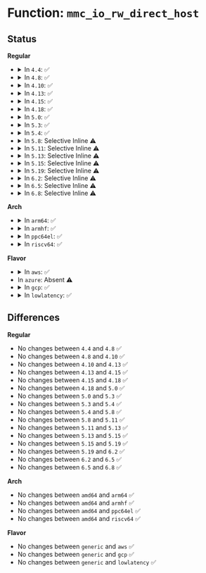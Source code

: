 # Function: <code>mmc_io_rw_direct_host</code>

## Status
<b>Regular</b>
<ul>
<li>
<details>
<summary>In <code>4.4</code>: ✅</summary>

```c
int mmc_io_rw_direct_host(struct mmc_host *host, int write, unsigned int fn, unsigned int addr, u8 in, u8 *out);
```

**Collision:** Unique Static

**Inline:** No

**Transformation:** False

**Instances:**

```
In drivers/mmc/core/sdio_ops.c (ffffffff816ca0a0)
Location: drivers/mmc/core/sdio_ops.c:68
Inline: False
Direct callers:
  - drivers/mmc/core/sdio_ops.c:mmc_io_rw_direct
  - drivers/mmc/core/sdio_ops.c:sdio_reset
  - drivers/mmc/core/sdio_ops.c:sdio_reset
```
**Symbols:**

```
ffffffff816ca0a0-ffffffff816ca1c8: mmc_io_rw_direct_host (STB_LOCAL)
```
</details>
</li>
<li>
<details>
<summary>In <code>4.8</code>: ✅</summary>

```c
int mmc_io_rw_direct_host(struct mmc_host *host, int write, unsigned int fn, unsigned int addr, u8 in, u8 *out);
```

**Collision:** Unique Static

**Inline:** No

**Transformation:** False

**Instances:**

```
In drivers/mmc/core/sdio_ops.c (ffffffff8172d060)
Location: drivers/mmc/core/sdio_ops.c:68
Inline: False
Direct callers:
  - drivers/mmc/core/sdio_ops.c:sdio_reset
  - drivers/mmc/core/sdio_ops.c:sdio_reset
  - drivers/mmc/core/sdio_ops.c:mmc_io_rw_direct
```
**Symbols:**

```
ffffffff8172d060-ffffffff8172d189: mmc_io_rw_direct_host (STB_LOCAL)
```
</details>
</li>
<li>
<details>
<summary>In <code>4.10</code>: ✅</summary>

```c
int mmc_io_rw_direct_host(struct mmc_host *host, int write, unsigned int fn, unsigned int addr, u8 in, u8 *out);
```

**Collision:** Unique Static

**Inline:** No

**Transformation:** False

**Instances:**

```
In drivers/mmc/core/sdio_ops.c (ffffffff81760030)
Location: drivers/mmc/core/sdio_ops.c:66
Inline: False
Direct callers:
  - drivers/mmc/core/sdio_ops.c:sdio_reset
  - drivers/mmc/core/sdio_ops.c:sdio_reset
  - drivers/mmc/core/sdio_ops.c:mmc_io_rw_direct
```
**Symbols:**

```
ffffffff81760030-ffffffff81760153: mmc_io_rw_direct_host (STB_LOCAL)
```
</details>
</li>
<li>
<details>
<summary>In <code>4.13</code>: ✅</summary>

```c
int mmc_io_rw_direct_host(struct mmc_host *host, int write, unsigned int fn, unsigned int addr, u8 in, u8 *out);
```

**Collision:** Unique Static

**Inline:** No

**Transformation:** False

**Instances:**

```
In drivers/mmc/core/sdio_ops.c (ffffffff8177e900)
Location: drivers/mmc/core/sdio_ops.c:66
Inline: False
Direct callers:
  - drivers/mmc/core/sdio_ops.c:sdio_reset
  - drivers/mmc/core/sdio_ops.c:sdio_reset
  - drivers/mmc/core/sdio_ops.c:mmc_io_rw_direct
```
**Symbols:**

```
ffffffff8177e900-ffffffff8177ea05: mmc_io_rw_direct_host (STB_LOCAL)
```
</details>
</li>
<li>
<details>
<summary>In <code>4.15</code>: ✅</summary>

```c
int mmc_io_rw_direct_host(struct mmc_host *host, int write, unsigned int fn, unsigned int addr, u8 in, u8 *out);
```

**Collision:** Unique Static

**Inline:** No

**Transformation:** False

**Instances:**

```
In drivers/mmc/core/sdio_ops.c (ffffffff817f4ea0)
Location: drivers/mmc/core/sdio_ops.c:66
Inline: False
Direct callers:
  - drivers/mmc/core/sdio_ops.c:sdio_reset
  - drivers/mmc/core/sdio_ops.c:sdio_reset
  - drivers/mmc/core/sdio_ops.c:mmc_io_rw_direct
```
**Symbols:**

```
ffffffff817f4ea0-ffffffff817f4fa5: mmc_io_rw_direct_host (STB_LOCAL)
```
</details>
</li>
<li>
<details>
<summary>In <code>4.18</code>: ✅</summary>

```c
int mmc_io_rw_direct_host(struct mmc_host *host, int write, unsigned int fn, unsigned int addr, u8 in, u8 *out);
```

**Collision:** Unique Static

**Inline:** No

**Transformation:** False

**Instances:**

```
In drivers/mmc/core/sdio_ops.c (ffffffff8183e390)
Location: drivers/mmc/core/sdio_ops.c:66
Inline: False
Direct callers:
  - drivers/mmc/core/sdio_ops.c:sdio_reset
  - drivers/mmc/core/sdio_ops.c:sdio_reset
  - drivers/mmc/core/sdio_ops.c:mmc_io_rw_direct
```
**Symbols:**

```
ffffffff8183e390-ffffffff8183e496: mmc_io_rw_direct_host (STB_LOCAL)
```
</details>
</li>
<li>
<details>
<summary>In <code>5.0</code>: ✅</summary>

```c
int mmc_io_rw_direct_host(struct mmc_host *host, int write, unsigned int fn, unsigned int addr, u8 in, u8 *out);
```

**Collision:** Unique Static

**Inline:** No

**Transformation:** False

**Instances:**

```
In drivers/mmc/core/sdio_ops.c (ffffffff8186a340)
Location: drivers/mmc/core/sdio_ops.c:66
Inline: False
Direct callers:
  - drivers/mmc/core/sdio_ops.c:sdio_reset
  - drivers/mmc/core/sdio_ops.c:sdio_reset
  - drivers/mmc/core/sdio_ops.c:mmc_io_rw_direct
```
**Symbols:**

```
ffffffff8186a340-ffffffff8186a443: mmc_io_rw_direct_host (STB_LOCAL)
```
</details>
</li>
<li>
<details>
<summary>In <code>5.3</code>: ✅</summary>

```c
int mmc_io_rw_direct_host(struct mmc_host *host, int write, unsigned int fn, unsigned int addr, u8 in, u8 *out);
```

**Collision:** Unique Static

**Inline:** No

**Transformation:** False

**Instances:**

```
In drivers/mmc/core/sdio_ops.c (ffffffff818ae230)
Location: drivers/mmc/core/sdio_ops.c:62
Inline: False
Direct callers:
  - drivers/mmc/core/sdio_ops.c:sdio_reset
  - drivers/mmc/core/sdio_ops.c:sdio_reset
  - drivers/mmc/core/sdio_ops.c:mmc_io_rw_direct
```
**Symbols:**

```
ffffffff818ae230-ffffffff818ae335: mmc_io_rw_direct_host (STB_LOCAL)
```
</details>
</li>
<li>
<details>
<summary>In <code>5.4</code>: ✅</summary>

```c
int mmc_io_rw_direct_host(struct mmc_host *host, int write, unsigned int fn, unsigned int addr, u8 in, u8 *out);
```

**Collision:** Unique Static

**Inline:** No

**Transformation:** False

**Instances:**

```
In drivers/mmc/core/sdio_ops.c (ffffffff818e06c0)
Location: drivers/mmc/core/sdio_ops.c:62
Inline: False
Direct callers:
  - drivers/mmc/core/sdio_ops.c:sdio_reset
  - drivers/mmc/core/sdio_ops.c:sdio_reset
  - drivers/mmc/core/sdio_ops.c:mmc_io_rw_direct
```
**Symbols:**

```
ffffffff818e06c0-ffffffff818e07c5: mmc_io_rw_direct_host (STB_LOCAL)
```
</details>
</li>
<li>
<details>
<summary>In <code>5.8</code>: Selective Inline ⚠️</summary>

```c
int mmc_io_rw_direct_host(struct mmc_host *host, int write, unsigned int fn, unsigned int addr, u8 in, u8 *out);
```

**Collision:** Unique Static

**Inline:** Selective

**Transformation:** False

**Instances:**

```
In drivers/mmc/core/sdio_ops.c (ffffffff819b3ca4)
Location: drivers/mmc/core/sdio_ops.c:62
Inline: True
Inline callers:
  - drivers/mmc/core/sdio_ops.c:sdio_reset
  - drivers/mmc/core/sdio_ops.c:sdio_reset
Direct callers:
  - drivers/mmc/core/sdio_ops.c:mmc_io_rw_direct
```
**Symbols:**

```
ffffffff819b36e0-ffffffff819b37e6: mmc_io_rw_direct_host (STB_LOCAL)
```
</details>
</li>
<li>
<details>
<summary>In <code>5.11</code>: Selective Inline ⚠️</summary>

```c
int mmc_io_rw_direct_host(struct mmc_host *host, int write, unsigned int fn, unsigned int addr, u8 in, u8 *out);
```

**Collision:** Unique Static

**Inline:** Selective

**Transformation:** False

**Instances:**

```
In drivers/mmc/core/sdio_ops.c (ffffffff819b6124)
Location: drivers/mmc/core/sdio_ops.c:62
Inline: True
Inline callers:
  - drivers/mmc/core/sdio_ops.c:sdio_reset
  - drivers/mmc/core/sdio_ops.c:sdio_reset
Direct callers:
  - drivers/mmc/core/sdio_ops.c:mmc_io_rw_direct
```
**Symbols:**

```
ffffffff819b5b60-ffffffff819b5c66: mmc_io_rw_direct_host (STB_LOCAL)
```
</details>
</li>
<li>
<details>
<summary>In <code>5.13</code>: Selective Inline ⚠️</summary>

```c
int mmc_io_rw_direct_host(struct mmc_host *host, int write, unsigned int fn, unsigned int addr, u8 in, u8 *out);
```

**Collision:** Unique Static

**Inline:** Selective

**Transformation:** False

**Instances:**

```
In drivers/mmc/core/sdio_ops.c (ffffffff8199a8d4)
Location: drivers/mmc/core/sdio_ops.c:62
Inline: True
Inline callers:
  - drivers/mmc/core/sdio_ops.c:sdio_reset
  - drivers/mmc/core/sdio_ops.c:sdio_reset
Direct callers:
  - drivers/mmc/core/sdio_ops.c:mmc_io_rw_direct
```
**Symbols:**

```
ffffffff8199a320-ffffffff8199a425: mmc_io_rw_direct_host (STB_LOCAL)
```
</details>
</li>
<li>
<details>
<summary>In <code>5.15</code>: Selective Inline ⚠️</summary>

```c
int mmc_io_rw_direct_host(struct mmc_host *host, int write, unsigned int fn, unsigned int addr, u8 in, u8 *out);
```

**Collision:** Unique Static

**Inline:** Selective

**Transformation:** False

**Instances:**

```
In drivers/mmc/core/sdio_ops.c (ffffffff81a47214)
Location: drivers/mmc/core/sdio_ops.c:62
Inline: True
Inline callers:
  - drivers/mmc/core/sdio_ops.c:sdio_reset
  - drivers/mmc/core/sdio_ops.c:sdio_reset
Direct callers:
  - drivers/mmc/core/sdio_ops.c:mmc_io_rw_direct
```
**Symbols:**

```
ffffffff81a46c60-ffffffff81a46d65: mmc_io_rw_direct_host (STB_LOCAL)
```
</details>
</li>
<li>
<details>
<summary>In <code>5.19</code>: Selective Inline ⚠️</summary>

```c
int mmc_io_rw_direct_host(struct mmc_host *host, int write, unsigned int fn, unsigned int addr, u8 in, u8 *out);
```

**Collision:** Unique Static

**Inline:** Selective

**Transformation:** False

**Instances:**

```
In drivers/mmc/core/sdio_ops.c (ffffffff81bb50a4)
Location: drivers/mmc/core/sdio_ops.c:62
Inline: True
Inline callers:
  - drivers/mmc/core/sdio_ops.c:sdio_reset
  - drivers/mmc/core/sdio_ops.c:sdio_reset
Direct callers:
  - drivers/mmc/core/sdio_ops.c:mmc_io_rw_direct
```
**Symbols:**

```
ffffffff81bb4a40-ffffffff81bb4b61: mmc_io_rw_direct_host (STB_LOCAL)
```
</details>
</li>
<li>
<details>
<summary>In <code>6.2</code>: Selective Inline ⚠️</summary>

```c
int mmc_io_rw_direct_host(struct mmc_host *host, int write, unsigned int fn, unsigned int addr, u8 in, u8 *out);
```

**Collision:** Unique Static

**Inline:** Selective

**Transformation:** False

**Instances:**

```
In drivers/mmc/core/sdio_ops.c (ffffffff81d597b4)
Location: drivers/mmc/core/sdio_ops.c:62
Inline: True
Inline callers:
  - drivers/mmc/core/sdio_ops.c:sdio_reset
  - drivers/mmc/core/sdio_ops.c:sdio_reset
Direct callers:
  - drivers/mmc/core/sdio_ops.c:mmc_io_rw_direct
```
**Symbols:**

```
ffffffff81d59110-ffffffff81d59231: mmc_io_rw_direct_host (STB_LOCAL)
```
</details>
</li>
<li>
<details>
<summary>In <code>6.5</code>: Selective Inline ⚠️</summary>

```c
int mmc_io_rw_direct_host(struct mmc_host *host, int write, unsigned int fn, unsigned int addr, u8 in, u8 *out);
```

**Collision:** Unique Static

**Inline:** Selective

**Transformation:** False

**Instances:**

```
In drivers/mmc/core/sdio_ops.c (ffffffff81dc4154)
Location: drivers/mmc/core/sdio_ops.c:62
Inline: True
Inline callers:
  - drivers/mmc/core/sdio_ops.c:sdio_reset
  - drivers/mmc/core/sdio_ops.c:sdio_reset
Direct callers:
  - drivers/mmc/core/sdio_ops.c:mmc_io_rw_direct
```
**Symbols:**

```
ffffffff81dc3ac0-ffffffff81dc3be1: mmc_io_rw_direct_host (STB_LOCAL)
```
</details>
</li>
<li>
<details>
<summary>In <code>6.8</code>: Selective Inline ⚠️</summary>

```c
int mmc_io_rw_direct_host(struct mmc_host *host, int write, unsigned int fn, unsigned int addr, u8 in, u8 *out);
```

**Collision:** Unique Static

**Inline:** Selective

**Transformation:** False

**Instances:**

```
In drivers/mmc/core/sdio_ops.c (ffffffff81e7ca34)
Location: drivers/mmc/core/sdio_ops.c:62
Inline: True
Inline callers:
  - drivers/mmc/core/sdio_ops.c:sdio_reset
  - drivers/mmc/core/sdio_ops.c:sdio_reset
Direct callers:
  - drivers/mmc/core/sdio_ops.c:mmc_io_rw_direct
```
**Symbols:**

```
ffffffff81e7c3a0-ffffffff81e7c4c1: mmc_io_rw_direct_host (STB_LOCAL)
```
</details>
</li>
</ul>
<b>Arch</b>
<ul>
<li>
<details>
<summary>In <code>arm64</code>: ✅</summary>

```c
int mmc_io_rw_direct_host(struct mmc_host *host, int write, unsigned int fn, unsigned int addr, u8 in, u8 *out);
```

**Collision:** Unique Static

**Inline:** No

**Transformation:** False

**Instances:**

```
In drivers/mmc/core/sdio_ops.c (ffff800010b3a830)
Location: drivers/mmc/core/sdio_ops.c:62
Inline: False
Direct callers:
  - drivers/mmc/core/sdio_ops.c:sdio_reset
  - drivers/mmc/core/sdio_ops.c:sdio_reset
  - drivers/mmc/core/sdio_ops.c:mmc_io_rw_direct
```
**Symbols:**

```
ffff800010b3a830-ffff800010b3a964: mmc_io_rw_direct_host (STB_LOCAL)
```
</details>
</li>
<li>
<details>
<summary>In <code>armhf</code>: ✅</summary>

```c
int mmc_io_rw_direct_host(struct mmc_host *host, int write, unsigned int fn, unsigned int addr, u8 in, u8 *out);
```

**Collision:** Unique Static

**Inline:** No

**Transformation:** False

**Instances:**

```
In drivers/mmc/core/sdio_ops.c (c0c151e8)
Location: drivers/mmc/core/sdio_ops.c:62
Inline: False
Direct callers:
  - drivers/mmc/core/sdio_ops.c:sdio_reset
  - drivers/mmc/core/sdio_ops.c:sdio_reset
  - drivers/mmc/core/sdio_ops.c:mmc_io_rw_direct
```
**Symbols:**

```
c0c151e8-c0c15328: mmc_io_rw_direct_host (STB_LOCAL)
```
</details>
</li>
<li>
<details>
<summary>In <code>ppc64el</code>: ✅</summary>

```c
int mmc_io_rw_direct_host(struct mmc_host *host, int write, unsigned int fn, unsigned int addr, u8 in, u8 *out);
```

**Collision:** Unique Static

**Inline:** No

**Transformation:** False

**Instances:**

```
In drivers/mmc/core/sdio_ops.c (c000000000c37140)
Location: drivers/mmc/core/sdio_ops.c:62
Inline: False
Direct callers:
  - drivers/mmc/core/sdio_ops.c:sdio_reset
  - drivers/mmc/core/sdio_ops.c:sdio_reset
  - drivers/mmc/core/sdio_ops.c:mmc_io_rw_direct
```
**Symbols:**

```
c000000000c37140-c000000000c37314: mmc_io_rw_direct_host (STB_LOCAL)
```
</details>
</li>
<li>
<details>
<summary>In <code>riscv64</code>: ✅</summary>

```c
int mmc_io_rw_direct_host(struct mmc_host *host, int write, unsigned int fn, unsigned int addr, u8 in, u8 *out);
```

**Collision:** Unique Static

**Inline:** No

**Transformation:** False

**Instances:**

```
In drivers/mmc/core/sdio_ops.c (ffffffe0007121f8)
Location: drivers/mmc/core/sdio_ops.c:62
Inline: False
Direct callers:
  - drivers/mmc/core/sdio_ops.c:sdio_reset
  - drivers/mmc/core/sdio_ops.c:sdio_reset
  - drivers/mmc/core/sdio_ops.c:mmc_io_rw_direct
```
**Symbols:**

```
ffffffe0007121f8-ffffffe0007122f8: mmc_io_rw_direct_host (STB_LOCAL)
```
</details>
</li>
</ul>
<b>Flavor</b>
<ul>
<li>
<details>
<summary>In <code>aws</code>: ✅</summary>

```c
int mmc_io_rw_direct_host(struct mmc_host *host, int write, unsigned int fn, unsigned int addr, u8 in, u8 *out);
```

**Collision:** Unique Static

**Inline:** No

**Transformation:** False

**Instances:**

```
In drivers/mmc/core/sdio_ops.c (ffffffff81884080)
Location: drivers/mmc/core/sdio_ops.c:62
Inline: False
Direct callers:
  - drivers/mmc/core/sdio_ops.c:sdio_reset
  - drivers/mmc/core/sdio_ops.c:sdio_reset
  - drivers/mmc/core/sdio_ops.c:mmc_io_rw_direct
```
**Symbols:**

```
ffffffff81884080-ffffffff81884185: mmc_io_rw_direct_host (STB_LOCAL)
```
</details>
</li>
<li>
In <code>azure</code>: Absent ⚠️
</li>
<li>
<details>
<summary>In <code>gcp</code>: ✅</summary>

```c
int mmc_io_rw_direct_host(struct mmc_host *host, int write, unsigned int fn, unsigned int addr, u8 in, u8 *out);
```

**Collision:** Unique Static

**Inline:** No

**Transformation:** False

**Instances:**

```
In drivers/mmc/core/sdio_ops.c (ffffffff818d5520)
Location: drivers/mmc/core/sdio_ops.c:62
Inline: False
Direct callers:
  - drivers/mmc/core/sdio_ops.c:sdio_reset
  - drivers/mmc/core/sdio_ops.c:sdio_reset
  - drivers/mmc/core/sdio_ops.c:mmc_io_rw_direct
```
**Symbols:**

```
ffffffff818d5520-ffffffff818d5625: mmc_io_rw_direct_host (STB_LOCAL)
```
</details>
</li>
<li>
<details>
<summary>In <code>lowlatency</code>: ✅</summary>

```c
int mmc_io_rw_direct_host(struct mmc_host *host, int write, unsigned int fn, unsigned int addr, u8 in, u8 *out);
```

**Collision:** Unique Static

**Inline:** No

**Transformation:** False

**Instances:**

```
In drivers/mmc/core/sdio_ops.c (ffffffff818f2040)
Location: drivers/mmc/core/sdio_ops.c:62
Inline: False
Direct callers:
  - drivers/mmc/core/sdio_ops.c:sdio_reset
  - drivers/mmc/core/sdio_ops.c:sdio_reset
  - drivers/mmc/core/sdio_ops.c:mmc_io_rw_direct
```
**Symbols:**

```
ffffffff818f2040-ffffffff818f2145: mmc_io_rw_direct_host (STB_LOCAL)
```
</details>
</li>
</ul>

## Differences
<b>Regular</b>
<ul>
<li>
No changes between <code>4.4</code> and <code>4.8</code> ✅
</li>
<li>
No changes between <code>4.8</code> and <code>4.10</code> ✅
</li>
<li>
No changes between <code>4.10</code> and <code>4.13</code> ✅
</li>
<li>
No changes between <code>4.13</code> and <code>4.15</code> ✅
</li>
<li>
No changes between <code>4.15</code> and <code>4.18</code> ✅
</li>
<li>
No changes between <code>4.18</code> and <code>5.0</code> ✅
</li>
<li>
No changes between <code>5.0</code> and <code>5.3</code> ✅
</li>
<li>
No changes between <code>5.3</code> and <code>5.4</code> ✅
</li>
<li>
No changes between <code>5.4</code> and <code>5.8</code> ✅
</li>
<li>
No changes between <code>5.8</code> and <code>5.11</code> ✅
</li>
<li>
No changes between <code>5.11</code> and <code>5.13</code> ✅
</li>
<li>
No changes between <code>5.13</code> and <code>5.15</code> ✅
</li>
<li>
No changes between <code>5.15</code> and <code>5.19</code> ✅
</li>
<li>
No changes between <code>5.19</code> and <code>6.2</code> ✅
</li>
<li>
No changes between <code>6.2</code> and <code>6.5</code> ✅
</li>
<li>
No changes between <code>6.5</code> and <code>6.8</code> ✅
</li>
</ul>
<b>Arch</b>
<ul>
<li>
No changes between <code>amd64</code> and <code>arm64</code> ✅
</li>
<li>
No changes between <code>amd64</code> and <code>armhf</code> ✅
</li>
<li>
No changes between <code>amd64</code> and <code>ppc64el</code> ✅
</li>
<li>
No changes between <code>amd64</code> and <code>riscv64</code> ✅
</li>
</ul>
<b>Flavor</b>
<ul>
<li>
No changes between <code>generic</code> and <code>aws</code> ✅
</li>
<li>
No changes between <code>generic</code> and <code>gcp</code> ✅
</li>
<li>
No changes between <code>generic</code> and <code>lowlatency</code> ✅
</li>
</ul>
